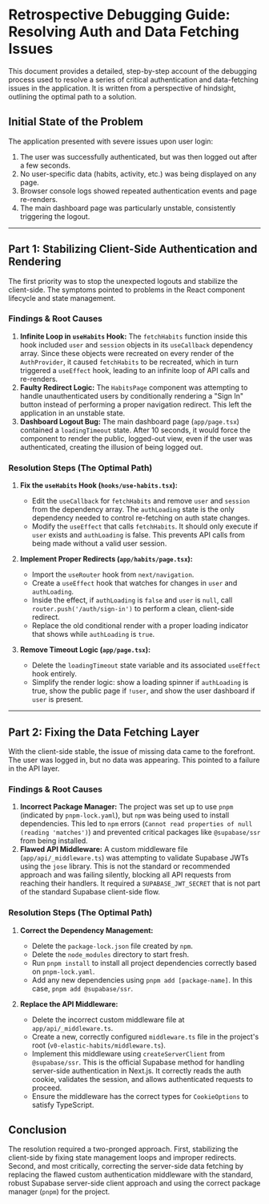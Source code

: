 # Retrospective Debugging Guide: Resolving Auth and Data Fetching Issues

This document provides a detailed, step-by-step account of the debugging process used to resolve a series of critical authentication and data-fetching issues in the application. It is written from a perspective of hindsight, outlining the optimal path to a solution.

## Initial State of the Problem

The application presented with severe issues upon user login:
1.  The user was successfully authenticated, but was then logged out after a few seconds.
2.  No user-specific data (habits, activity, etc.) was being displayed on any page.
3.  Browser console logs showed repeated authentication events and page re-renders.
4.  The main dashboard page was particularly unstable, consistently triggering the logout.

---

## Part 1: Stabilizing Client-Side Authentication and Rendering

The first priority was to stop the unexpected logouts and stabilize the client-side. The symptoms pointed to problems in the React component lifecycle and state management.

### **Findings & Root Causes**

1.  **Infinite Loop in `useHabits` Hook:** The `fetchHabits` function inside this hook included `user` and `session` objects in its `useCallback` dependency array. Since these objects were recreated on every render of the `AuthProvider`, it caused `fetchHabits` to be recreated, which in turn triggered a `useEffect` hook, leading to an infinite loop of API calls and re-renders.
2.  **Faulty Redirect Logic:** The `HabitsPage` component was attempting to handle unauthenticated users by conditionally rendering a "Sign In" button instead of performing a proper navigation redirect. This left the application in an unstable state.
3.  **Dashboard Logout Bug:** The main dashboard page (`app/page.tsx`) contained a `loadingTimeout` state. After 10 seconds, it would force the component to render the public, logged-out view, even if the user was authenticated, creating the illusion of being logged out.

### **Resolution Steps (The Optimal Path)**

1.  **Fix the `useHabits` Hook (`hooks/use-habits.tsx`):**
    *   Edit the `useCallback` for `fetchHabits` and remove `user` and `session` from the dependency array. The `authLoading` state is the only dependency needed to control re-fetching on auth state changes.
    *   Modify the `useEffect` that calls `fetchHabits`. It should only execute if `user` exists and `authLoading` is false. This prevents API calls from being made without a valid user session.

2.  **Implement Proper Redirects (`app/habits/page.tsx`):**
    *   Import the `useRouter` hook from `next/navigation`.
    *   Create a `useEffect` hook that watches for changes in `user` and `authLoading`.
    *   Inside the effect, if `authLoading` is `false` and `user` is `null`, call `router.push('/auth/sign-in')` to perform a clean, client-side redirect.
    *   Replace the old conditional render with a proper loading indicator that shows while `authLoading` is `true`.

3.  **Remove Timeout Logic (`app/page.tsx`):**
    *   Delete the `loadingTimeout` state variable and its associated `useEffect` hook entirely.
    *   Simplify the render logic: show a loading spinner if `authLoading` is true, show the public page if `!user`, and show the user dashboard if `user` is present.

---

## Part 2: Fixing the Data Fetching Layer

With the client-side stable, the issue of missing data came to the forefront. The user was logged in, but no data was appearing. This pointed to a failure in the API layer.

### **Findings & Root Causes**

1.  **Incorrect Package Manager:** The project was set up to use `pnpm` (indicated by `pnpm-lock.yaml`), but `npm` was being used to install dependencies. This led to `npm` errors (`Cannot read properties of null (reading 'matches')`) and prevented critical packages like `@supabase/ssr` from being installed.
2.  **Flawed API Middleware:** A custom middleware file (`app/api/_middleware.ts`) was attempting to validate Supabase JWTs using the `jose` library. This is not the standard or recommended approach and was failing silently, blocking all API requests from reaching their handlers. It required a `SUPABASE_JWT_SECRET` that is not part of the standard Supabase client-side flow.

### **Resolution Steps (The Optimal Path)**

1.  **Correct the Dependency Management:**
    *   Delete the `package-lock.json` file created by `npm`.
    *   Delete the `node_modules` directory to start fresh.
    *   Run `pnpm install` to install all project dependencies correctly based on `pnpm-lock.yaml`.
    *   Add any new dependencies using `pnpm add [package-name]`. In this case, `pnpm add @supabase/ssr`.

2.  **Replace the API Middleware:**
    *   Delete the incorrect custom middleware file at `app/api/_middleware.ts`.
    *   Create a new, correctly configured `middleware.ts` file in the project's root (`v0-elastic-habits/middleware.ts`).
    *   Implement this middleware using `createServerClient` from `@supabase/ssr`. This is the official Supabase method for handling server-side authentication in Next.js. It correctly reads the auth cookie, validates the session, and allows authenticated requests to proceed.
    *   Ensure the middleware has the correct types for `CookieOptions` to satisfy TypeScript.

## Conclusion

The resolution required a two-pronged approach. First, stabilizing the client-side by fixing state management loops and improper redirects. Second, and most critically, correcting the server-side data fetching by replacing the flawed custom authentication middleware with the standard, robust Supabase server-side client approach and using the correct package manager (`pnpm`) for the project. 